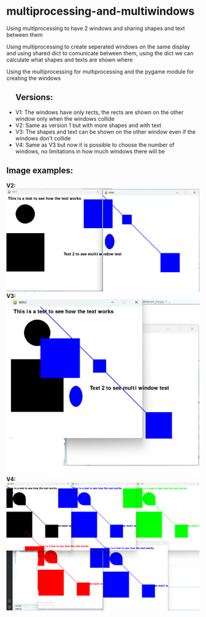 # multiprocessing-and-multiwindows
<p>Using multiprocessing to have 2 windows and sharing shapes and text between them</p>
<p>Using multiprocessing to create seperated windows on the same display and using shared dict to comunicate between them, using the dict we can calculate what shapes and texts are shown where</p>
<p>Using the multiprocessing for multiprocessing and the pygame module for creating the windows </p>

<ul>
  <h2>Versions:</h2>
  <li>V1: The windows have only rects, the rects are shown on the other window only when the windows collide</li>
  <li>V2: Same as version 1 but with more shapes and with text</li>
  <li>V3: The shapes and text can be shown on the other window even if the windows don't collide</li>
  <li>V4: Same as V3 but now it is possible to choose the number of windows, no limitations in how much windows there will be</li>
</ul>
<h2>Image examples:</h2>
<b>V2:</b>
<img src="img1.png">
<b>V3:</b>
<img src="img2.png">
<b>V4:</b>
<img src="img3.png">
